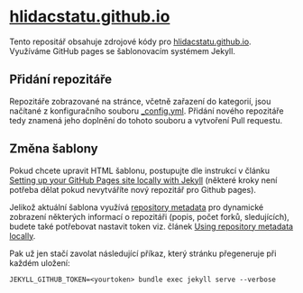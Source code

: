 # [hlidacstatu.github.io](https://hlidacstatu.github.io)

Tento repositář obsahuje zdrojové kódy pro [hlidacstatu.github.io](https://hlidacstatu.github.io/). Využíváme GitHub pages se šablonovacím systémem Jekyll.

## Přidání repozitáře
Repozitáře zobrazované na stránce, včetně zařazení do kategorií, jsou načítané z konfiguračního souboru [_config.yml](https://github.com/HlidacStatu/hlidacstatu.github.io/blob/master/_config.yml#L5). Přidání nového repozitáře tedy znamená jeho doplnění do tohoto souboru a vytvoření Pull requestu.

## Změna šablony
Pokud chcete upravit HTML šablonu, postupujte dle instrukcí v článku [Setting up your GitHub Pages site locally with Jekyll](https://help.github.com/articles/setting-up-your-github-pages-site-locally-with-jekyll/) (některé kroky není potřeba dělat pokud nevytváříte nový repozitář pro Github pages).

Jelikož aktuální šablona využívá [repository metadata](https://help.github.com/articles/repository-metadata-on-github-pages/) pro dynamické zobrazení některých informací o repozitáři (popis, počet forků, sledujících), budete také potřebovat nastavit token viz. článek [Using repository metadata locally](https://help.github.com/articles/repository-metadata-on-github-pages/#using-repository-metadata-locally).

Pak už jen stačí zavolat následující příkaz, který stránku přegeneruje při každém uložení:

```
JEKYLL_GITHUB_TOKEN=<yourtoken> bundle exec jekyll serve --verbose
```
